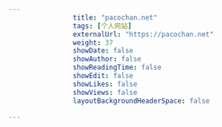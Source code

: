 ---
                title: "pacochan.net"
                tags: [个人网站]
                externalUrl: "https://pacochan.net"
                weight: 37
                showDate: false
                showAuthor: false
                showReadingTime: false
                showEdit: false
                showLikes: false
                showViews: false
                layoutBackgroundHeaderSpace: false
                ---

